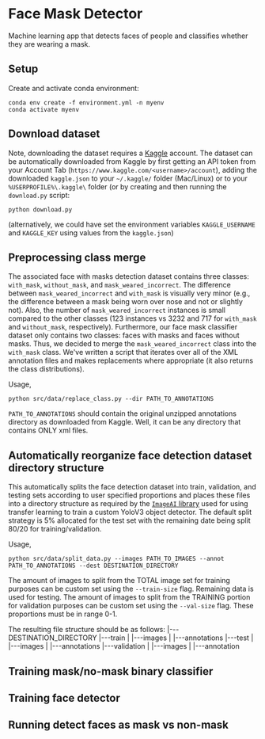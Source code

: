 # Face Mask Detector
Machine learning app that detects faces of people and classifies whether they are wearing a mask.

## Setup
Create and activate conda environment:
```
conda env create -f environment.yml -n myenv
conda activate myenv
```
## Download dataset
Note, downloading the dataset requires a [Kaggle](www.kaggle.com) account. The dataset can be automatically downloaded from Kaggle by first getting an API token from your Account Tab (`https://www.kaggle.com/<username>/account`), adding the downloaded `kaggle.json` to your `~/.kaggle/` folder (Mac/Linux) or to your `%USERPROFILE%\.kaggle\` folder (or by creating and then running the `download.py` script:
```
python download.py
```
(alternatively, we could have set the environment variables `KAGGLE_USERNAME` and `KAGGLE_KEY` using values from the `kaggle.json`)
## Preprocessing class merge
The associated face with masks detection dataset contains three classes: `with_mask`, `without_mask`, and `mask_weared_incorrect`. The difference between `mask_weared_incorrect` and `with_mask` is visually very minor (e.g., the difference between a mask being worn over nose and not or slightly not). Also, the number of `mask_weared_incorrect` instances is small compared to the other classes (123 instances vs 3232 and 717 for `with_mask` and `without_mask`, respectively). Furthermore, our face mask classifier dataset only contains two classes: faces with masks and faces without masks. Thus, we decided to merge the `mask_weared_incorrect` class into the `with_mask` class. We've written a script that iterates over all of the XML annotation files and makes replacements where appropriate (it also returns the class distributions).

Usage,
```
python src/data/replace_class.py --dir PATH_TO_ANNOTATIONS
```
`PATH_TO_ANNOTATIONS` should contain the original unzipped annotations directory as downloaded from Kaggle. Well, it can be any directory that contains ONLY xml files.

## Automatically reorganize face detection dataset directory structure
This automatically splits the face detection dataset into train, validation, and testing sets according to user specified proportions and places these files into a directory structure as required by the [`ImageAI` library](https://github.com/OlafenwaMoses/ImageAI) used for using transfer learning to train a custom YoloV3 object detector. The default split strategy is 5% allocated for the test set with the remaining date being split 80/20 for training/validation.

Usage,
```
python src/data/split_data.py --images PATH_TO_IMAGES --annot PATH_TO_ANNOTATIONS --dest DESTINATION_DIRECTORY
```
The amount of images to split from the TOTAL image set for training purposes can be custom set using the `--train-size` flag. Remaining data is used for testing. The amount of images to split from the TRAINING portion for validation purposes can be custom set using the `--val-size` flag. These proportions must be in range 0-1.

The resulting file structure should be as follows:
|---DESTINATION_DIRECTORY
    |---train
    |   |---images
    |   |---annotations
    |---test
    |   |---images
    |   |---annotations
    |---validation
    |   |---images
    |   |---annotation

## Training mask/no-mask binary classifier

## Training face detector

## Running detect faces as mask vs non-mask